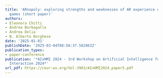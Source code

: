 ```yaml
---
title: 'ARnopoly: exploring strengths and weaknesses of AR experience enhancing board
  games (short paper)'
authors:
- Eleonora Chitti
- Andrea Barbagallo
- Andrea Delia
- N. Alberto Borghese
date: '2025-01-01'
publishDate: '2025-03-04T08:56:37.582863Z'
publication_types:
- paper-conference
publication: '*AIxHMI 2024 - 3rd Workshop on Artificial Intelligence for Human-Machine
  Interaction 2024*'
url_pdf: https://ceur-ws.org/Vol-3903/AIxHMI2024_paper5.pdf
---
```

